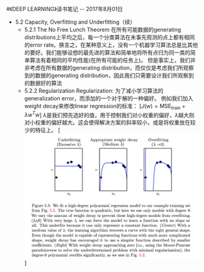 #《DEEP LEARNING》读书笔记 -- 2017年8月01日
* 5.2 Capacity, Overfitting and Underfitting（续）
    * 5.2.1 The No Free Lunch Theorem
        在所有可能数据的generating distributions上平均之后，每一个分类算法在未事先观测的点上都有相同的error rate。换言之，在某种意义上，没有一个机器学习算法总是比其他的要好。我们能够设想的最先进的算法和简单地将所有点归为同一类的简单算法有着相同的平均性能(在所有可能的任务上)。
        但是事实上，我们并非考虑在所有数据的generating distribution，而仅仅是考虑我们所观察到的数据的generating distribution，因此我们只需要设计我们所观察到的数据好的算法
    * 5.2.2 Regularization
        Regularization: 为了减小学习算法的generalization error，而添加的一个对于解的一种偏好。
        例如我们加入weight decay来修改linear regression的标准：
        [$J(w)=\mathrm{MSE_{train}}+\lambda w^{T}w$]
        $\lambda$是我们预先选好的值，用于控制我们对小权重的偏好，$\lambda$越大则对小权重的偏好越大。这会使得解决方案的斜率较小，或是将权重放在较少的特征上。
      [![](./_image/2017-08-01-21-11-23.jpg)]